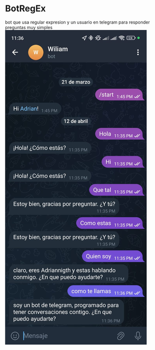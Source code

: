 # BotRegEx
bot que usa regular expresion y un usuario en telegram para responder preguntas muy simples 
![Conversacion con el bot](charla.jpeg)
